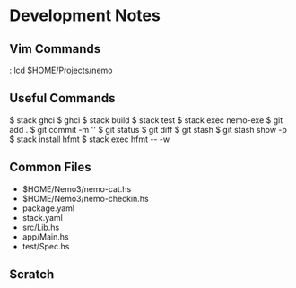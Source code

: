 Development Notes
=================

Vim Commands
------------
  : lcd $HOME/Projects/nemo

Useful Commands
---------------
  $ stack ghci
  $ ghci
  $ stack build
  $ stack test
  $ stack exec nemo-exe
  $ git add .
  $ git commit -m ''
  $ git status
  $ git diff
  $ git stash
  $ git stash show -p
  $ stack install hfmt
  $ stack exec hfmt -- -w

Common Files
------------
- $HOME/Nemo3/nemo-cat.hs
- $HOME/Nemo3/nemo-checkin.hs
- package.yaml
- stack.yaml
- src/Lib.hs
- app/Main.hs
- test/Spec.hs

Scratch
-------

  
